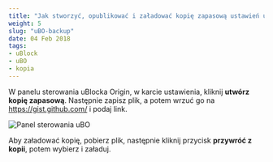 ```yaml
---
title: "Jak stworzyć, opublikować i załadować kopię zapasową ustawień uBlocka Origin?"
weight: 5
slug: "uBO-backup"
date: 04 Feb 2018
tags:
- uBlock
- uBO
- kopia
---
```


W panelu sterowania uBlocka Origin, w karcie ustawienia, kliknij **utwórz kopię zapasową**. Następnie zapisz plik, a potem wrzuć go na https://gist.github.com/ i podaj link.

![Panel sterowania uBO](/images/wiki/uBO_backup.png)

Aby załadować kopię, pobierz plik, następnie kliknij przycisk **przywróć z kopii**, potem wybierz i załaduj.
